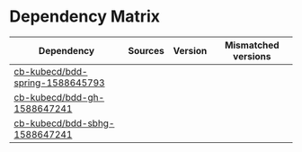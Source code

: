 # Dependency Matrix

Dependency | Sources | Version | Mismatched versions
---------- | ------- | ------- | -------------------
[cb-kubecd/bdd-spring-1588645793](https://github.com/cb-kubecd/bdd-spring-1588645793.git) |  | []() | 
[cb-kubecd/bdd-gh-1588647241](https://github.com/cb-kubecd/bdd-gh-1588647241.git) |  | []() | 
[cb-kubecd/bdd-sbhg-1588647241](https://github.com/cb-kubecd/bdd-sbhg-1588647241.git) |  | []() | 
